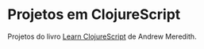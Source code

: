 # Projetos em ClojureScript

Projetos do livro [Learn ClojureScript](https://www.learn-clojurescript.com/) de Andrew Meredith.

